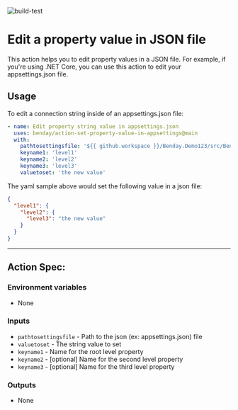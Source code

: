 ![build-test](https://github.com/benday/action-set-property-value-in-appsettings/workflows/build-test/badge.svg)

# Edit a property value in JSON file

This action helps you to edit property values in a JSON file.  For example, if you're using .NET Core, you can use this action to edit your appsettings.json file.

## Usage

To edit a connection string inside of an appsettings.json file:  
```yaml
- name: Edit property string value in appsettings.json
  uses: benday/action-set-property-value-in-appsettings@main
  with:
    pathtosettingsfile: '${{ github.workspace }}/Benday.Demo123/src/Benday.Demo123.WebUi/appsettings.json'
    keyname1: 'level1'
    keyname2: 'level2'
    keyname3: 'level3'
    valuetoset: 'the new value'
```

The yaml sample above would set the following value in a json file:
```json
{
  "level1": {
    "level2": {
      "level3": "the new value"
    }
  }
}
```
----
## Action Spec:

### Environment variables
- None

### Inputs
- `pathtosettingsfile` - Path to the json (ex: appsettings.json) file
- `valuetoset` - The string value to set
- `keyname1` - Name for the root level property
- `keyname2` - [optional] Name for the second level property
- `keyname3` - [optional] Name for the third level property

### Outputs
- None

